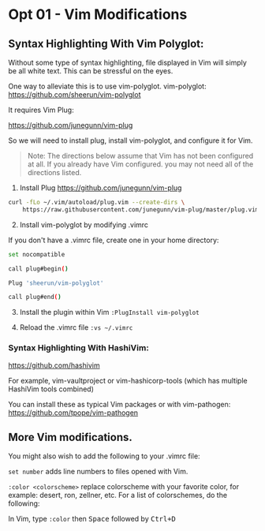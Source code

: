 # Opt 01 - Vim Modifications

## Syntax Highlighting With Vim Polyglot:
Without some type of syntax highlighting, file displayed in Vim will simply be all white text. This can be stressful on the eyes. 

One way to alleviate this is to use vim-polyglot.
vim-polyglot: https://github.com/sheerun/vim-polyglot

It requires Vim Plug:

https://github.com/junegunn/vim-plug

So we will need to install plug, install vim-polyglot, and configure it for Vim.

> Note: The directions below assume that Vim has not been configured at all. If you already have Vim configured. you may not need all of the directions listed.

1. Install Plug
https://github.com/junegunn/vim-plug
```bash
curl -fLo ~/.vim/autoload/plug.vim --create-dirs \
    https://raw.githubusercontent.com/junegunn/vim-plug/master/plug.vim
```

2. Install vim-polyglot by modifying .vimrc

If you don't have a .vimrc file, create one in your home directory:

```bash
set nocompatible

call plug#begin()

Plug 'sheerun/vim-polyglot'

call plug#end()
```

3. Install the plugin within Vim
`:PlugInstall vim-polyglot`

4. Reload the .vimrc file
`:vs ~/.vimrc`

### Syntax Highlighting With HashiVim:
https://github.com/hashivim

For example, vim-vaultproject or vim-hashicorp-tools (which has multiple HashiVim tools combined)

You can install these as typical Vim packages or with vim-pathogen: https://github.com/tpope/vim-pathogen

## More Vim modifications.

You might also wish to add the following to your .vimrc file:

`set number` adds line numbers to files opened with Vim.

`:color <colorscheme>` replace colorscheme with your favorite color, for example: desert, ron, zellner, etc. For a list of colorschemes, do the following:

In Vim, type `:color` then <kbd>Space</kbd> followed by <kbd>Ctrl+D</kdb>

